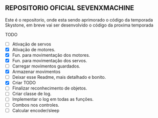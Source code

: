 ## REPOSITORIO OFICIAL SEVENXMACHINE

Este é o repositorio, onde esta sendo aprimorado o código da temporada Skystone, em breve vai ser desenvolvido o código da proxima temporada

TODO
- [ ] Ativação de servos
- [x] Ativação de motores.
- [x] Fun. para movimentação dos motores.
- [x] Fun. para movimentação dos servos.
- [ ] Carregar movimentos guardados.
- [x] Armazenar movimentos
- [ ] Deixar esse Readme, mais detalhado e bonito.
- [x] Criar TODO
- [ ] Finalizar reconhecimento de objetos.
- [ ] Criar classe de log.
- [ ] Implementar o log em todas as funções.
- [ ] Combos nos controles.
- [ ] Calcular encoder/sleep
